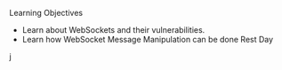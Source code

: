 Learning Objectives
- Learn about WebSockets and their vulnerabilities.
- Learn how WebSocket Message Manipulation can be done
Rest
Day

j